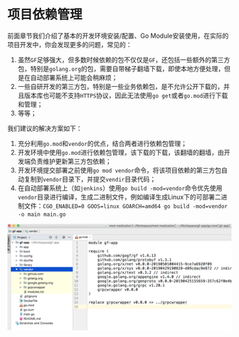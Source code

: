 

# 项目依赖管理

前面章节我们介绍了基本的开发环境安装/配置、Go Module安装使用，在实际的项目开发中，你会发现更多的问题，常见的：
1. 虽然`GF`足够强大，但多数时候依赖的包不仅仅是`GF`，还包括一些额外的第三方包，特别是`golang.org`的包，需要自带梯子翻墙下载，即使本地方便处理，但是在自动部署系统上可能会稍麻烦；
1. 一些自研开发的第三方包，特别是一些业务依赖包，是不允许公开下载的，并且版本库也可能不支持`HTTPS`协议，因此无法使用`go get`或者`go.mod`进行下载和管理；
1. 等等；

我们建议的解决方案如下：
1. 充分利用`go.mod`和`vendor`的优点，结合两者进行依赖包管理；
1. 开发环境中使用`go.mod`进行依赖包管理，该下载的下载，该翻墙的翻墙，由开发端负责维护更新第三方包依赖；
1. 开发环境提交部署之前使用`go mod vendor`命令，将该项目依赖的第三方包自动复制到`vendor`目录下，并提交`vendir`目录代码；
1. 在自动部署系统上（如`jenkins`）使用`go build -mod=vendor`命令优先使用`vendor`目录进行编译，生成二进制文件，例如编译生成Linux下的可部署二进制文件：`CGO_ENABLED=0 GOOS=linux GOARCH=amd64 go build -mod=vendor -o main main.go`

![](/images/project-vendor.png)